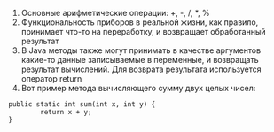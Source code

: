 1. Основные арифметические операции: +, -, /, *, % <br/>
2. Функциональность приборов в реальной жизни, как правило, принимает что-то на переработку, и возвращает обработанный результат <br/>
3. В Java методы также могут принимать в качестве аргументов какие-то данные записываемые в переменные, и возвращать результат вычислений. Для возврата результата используется оператор return <br/>
4. Вот пример метода вычисляющего сумму двух целых чисел: <br/>
```
public static int sum(int x, int y) {
		return x + y;
}